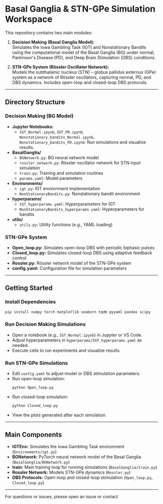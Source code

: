 # Basal Ganglia & STN-GPe Simulation Workspace

This repository contains two main modules:

1. **Decision Making (Basal Ganglia Model):**  
   Simulates the Iowa Gambling Task (IGT) and Nonstationary Bandits using the computational model of the Basal Ganglia (BG) under normal, Parkinson's Disease (PD), and Deep Brain Stimulation (DBS) conditions.

2. **STN-GPe System (Rössler Oscillator Network):**  
   Models the subthalamic nucleus (STN) – globus pallidus externus (GPe) system as a network of Rössler oscillators, capturing normal, PD, and DBS dynamics. Includes open-loop and closed-loop DBS protocols.

---

## Directory Structure

### Decision Making (BG Model)
- **Jupyter Notebooks:**  
  - `IGT_Normal.ipynb`, `IGT_PD.ipynb`, `Nonstationary_bandits_Normal.ipynb`, `Nonstationary_bandits_PD.ipynb`: Run simulations and visualize results.
- **BasalGanglia/**  
  - `BGNetwork.py`: BG neural network model  
  - `rossler_network.py`: Rössler oscillator network for STN input simulation  
  - `train.py`: Training and simulation routines  
  - `params.yaml`: Model parameters
- **Environments/**  
  - `igt.py`: IGT environment implementation  
  - `NonStationaryBandits.py`: Nonstationary bandit environment
- **hyperparams/**  
  - `IGT_hyperparams.yaml`: Hyperparameters for IGT  
  - `NonStationaryBandits_hyperparams.yaml`: Hyperparameters for bandits
- **utils/**  
  - `utils.py`: Utility functions (e.g., YAML loading)

### STN-GPe System
- **Open_loop.py:** Simulates open-loop DBS with periodic biphasic pulses
- **Closed_loop.py:** Simulates closed-loop DBS using adaptive feedback control
- **Rossler.py:** Rössler network model of the STN-GPe system
- **config.yaml:** Configuration file for simulation parameters

---

## Getting Started

### Install Dependencies
```sh
pip install numpy torch matplotlib seaborn tqdm pyyaml pandas scipy
```

### Run Decision Making Simulations
- Open a notebook (e.g., `IGT_Normal.ipynb`) in Jupyter or VS Code.
- Adjust hyperparameters in `hyperparams/IGT_hyperparams.yaml` as needed.
- Execute cells to run experiments and visualize results.

### Run STN-GPe Simulations
- Edit `config.yaml` to adjust model or DBS stimulation parameters.
- Run open-loop simulation:
  ```sh
  python Open_loop.py
  ```
- Run closed-loop simulation:
  ```sh
  python Closed_loop.py
  ```
- View the plots generated after each simulation.

---

## Main Components

- **IGTEnv:** Simulates the Iowa Gambling Task environment (`Environments/igt.py`)
- **BGNetwork:** PyTorch neural network model of the Basal Ganglia (`BasalGanglia/BGNetwork.py`)
- **train:** Main training loop for running simulations (`BasalGanglia/train.py`)
- **Rossler Network:** Models STN-GPe dynamics (`Rossler.py`)
- **DBS Protocols:** Open-loop and closed-loop stimulation (`Open_loop.py`, `Closed_loop.py`)
---

For questions or issues, please open an issue or contact
